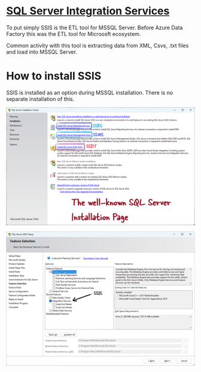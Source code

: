 # [SQL Server Integration Services](https://learn.microsoft.com/en-us/sql/integration-services/sql-server-integration-services?view=sql-server-ver16)

To put simply SSIS is the ETL tool for MSSQL Server. Before Azure Data Factory this was the ETL tool for Microosft ecosystem.

Common activity with this tool is extracting data from XML, Csvs, .txt files and load into MSSQL Server.

# How to install SSIS

SSIS is installed as an option during MSSQL installation. There is no separate installation of this. 

![](images/custom-image-2024-08-03-01-06-35.png)

![](images/custom-image-2024-08-03-01-28-00.png)